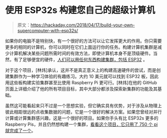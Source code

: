 # 使用 ESP32s 构建您自己的超级计算机

> 原文：<https://hackaday.com/2018/04/17/build-your-own-supercomputer-with-esp32s/>

如果你的电脑不是特别快，有一个很好的方法可以让它发挥更大的作用。你只需要更多的相同的计算机，你可以同时在它们上面运行你的任务。构建计算机集群是减少计算机解决某些问题所需时间的有效方法，即使计算机本身不是顶级硬件。当然，有了足够便宜的硬件，[人们可以用任何东西构建集群，包括 ESP32](https://github.com/Wei1234c/Broccoli/blob/master/notebooks/demo/Broccoli_readme_en.md) 。

对于这个项目，[林炜]承认，这并不是真正意义上的构建高速硬件的尝试，而是创建集群作为一种学习体验的有趣练习。大约 10 美元就可以找到 ESP32 板，因此用这些板构建实验集群甚至比使用 Raspberry Pi 更可行。[林炜]在他的 GitHub 页面上详细介绍了他的所有项目目标，其中大部分都涉及探索新集群的功能及其基础。

虽然这可能看起来只不过是一个思想实验，但它确实具有优势，对于涉及从物理上彼此相距很远的点收集数据的问题，它是一个很好的解决方案。如果您曾经对并行计算或计算集群感兴趣，这是一个很好的项目。如果你手头有比 ESP32s 更多的 Raspberry Pis，并且仍然想构建一个集群，[看看这个项目，它只用了 750 个 pi 就完成了一个](https://hackaday.com/2018/01/24/firing-up-750-raspberry-pis/)。